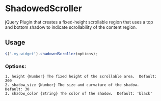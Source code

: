 # ShadowedScroller

jQuery Plugin that creates a fixed-height scrollable region that uses a top and bottom shadow to indicate scrollability of the content region.

## Usage

```javascript
$('.my-widget').shadowedScroller(options);
```
  
### Options:

```
1. height {Number} The fixed height of the scrollable area.  Default: 200
2. shadow_size {Number} The size and curvature of the shadow.  Default: 30
3. shadow_color {String} The color of the shadow.  Default: 'black'
```
